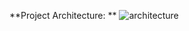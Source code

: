 **Project Architecture:
**
![architecture](https://github.com/user-attachments/assets/39f10a09-c45c-4015-b62c-9943557fe2df)
